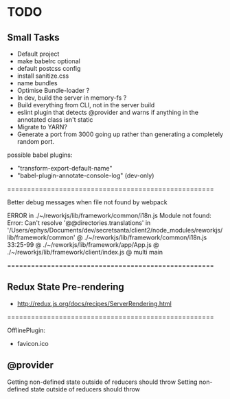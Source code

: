 # TODO

## Small Tasks

- Default project
- make babelrc optional
- default postcss config
- install sanitize.css
- name bundles
- Optimise Bundle-loader ?
- In dev, build the server in memory-fs ?
- Build everything from CLI, not in the server build
- eslint plugin that detects @provider and warns if anything in the annotated class isn't static
- Migrate to YARN?
- Generate a port from 3000 going up rather than generating a completely random port.

possible babel plugins:
- "transform-export-default-name"
- "babel-plugin-annotate-console-log" (dev-only)

====================================================

Better debug messages when file not found by webpack

ERROR in ./~/reworkjs/lib/framework/common/i18n.js
Module not found: Error: Can't resolve '@@directories.translations' in '/Users/ephys/Documents/dev/secretsanta/client2/node_modules/reworkjs/lib/framework/common'
 @ ./~/reworkjs/lib/framework/common/i18n.js 33:25-99
 @ ./~/reworkjs/lib/framework/app/App.js
 @ ./~/reworkjs/lib/framework/client/index.js
 @ multi main

====================================================

## Redux State Pre-rendering

- http://redux.js.org/docs/recipes/ServerRendering.html

====================================================

OfflinePlugin:
- favicon.ico

## @provider

Getting non-defined state outside of reducers should throw
Setting non-defined state outside of reducers should throw
